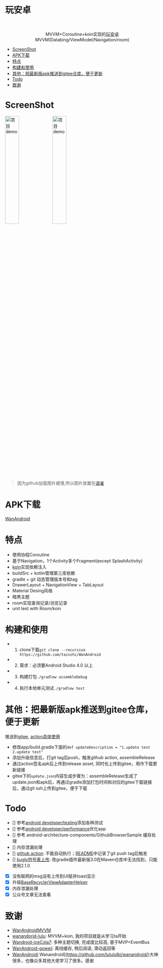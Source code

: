 
<h1 align="left">玩安卓</h1></br>
    <p align="center">
    MVVM+Coroutine+koin实现的<a href="https://wanandroid.com/blog/show/2">玩安卓</a>
    <br>MVVM(Databing/ViewModel/Navigation/room)</br>
<!-- vim-markdown-toc GFM -->

+ [ScreenShot](#screenshot)
+ [APK下载](#apk下载)
+ [特点](#特点)
+ [构建和使用](#构建和使用)
+ [其他：把最新版apk推送到gitee仓库，便于更新](#其他把最新版apk推送到gitee仓库便于更新)
+ [Todo](#todo)
+ [致谢](#致谢)

<!-- vim-markdown-toc -->
# ScreenShot
<p align="left">
     <img src="https://cdn.nlark.com/yuque/0/2020/gif/988705/1591753968955-ed3f7b4a-0278-4f0f-bdb5-ad2bc275c481.gif" alt="项目demo" width="30%">
     <img src="https://cdn.nlark.com/yuque/0/2020/gif/988705/1591753980249-19255ab5-a2de-4d82-b411-f634b79b0b11.gif" alt="项目demo" width="30%">
</p>

> 因为github加载图片缓慢,所以图片放置在[语雀](https://www.yuque.com/qingmeng-f01iq/psvvuq/vyu0ee)

# APK下载
[WanAndroid](https://gitee.com/qinmen/WanAndroidServer)

# 特点
- 使用协程Coroutine
- 基于Navigation，1个Activity多个Fragment(except SplashActivity)
- [koin](https://github.com/InsertKoinIO/koin)实现依赖注入
- buildSrc + kotlin管理第三库依赖
- gradle + git 动态管理版本号和tag
- DrawerLayout + NavigationView + TabLayout
- Material Desing风格
- 暗黑主题
- room实现查询记录/浏览记录
- unit test with Room/koin

# 构建和使用
- 1. clone下载`git clone --recursive https://github.com/tainzhi/WanAndroid`
- 2. 需求：必须要Android Studio 4.0 以上
- 3. 构建打包`./gradlew assembleDebug`
- 4. 执行本地单元测试`./gradlew test`

# 其他：把最新版apk推送到gitee仓库，便于更新
推送到[gitee](https://gitee.com/qinmen/GithubServer/tree/master/WanAndroid), [action具体使用](./readme/github_action.md)
- 修改app/build.gradle下面的`def updateDescription = "1.update test 2.update test"`
- 添加升级信息后，打git tag后push，触发github action, assembleRelease
- 通过action签名apk后上传到release asset, 同时也上传到gitee，用作下载更新链接
- gitee下的`update.json`内容生成步骤为：assembleRelease生成了update.json和apk后，再通过gradle添加打包时间和对应的gitee下载链接后，通过git
  ssh上传到gitee，便于下载


# Todo
- [] 参考[android developer/testing](https://developer.android.com/training/testing)添加各种测试
- [] 参考[android developer/performance](https://developer.android.com/topic/performance)优化app
- [] 参考 android-architecture-components/GithubBrowserSample 缓存处理
- [] 内存泄漏处理
- [] [github action](./.github/workflow/release_gitee.yml):
  不能自动执行；[README](./.github/workflow/README.md)中记录了git push tag后触发
- [] [bugly符号表上传](https://bugly.qq.com/docs/user-guide/symbol-configuration-android/?v=20200203205953):
  改gradle插件最新版3.0在Maven仓库中无法找到，只能使用2.1.0
- [x] 没有联网的msg没有上传到UI层并toast显示
- [x] 升级[BaseRecyclerViewAdapterHelper](https://github.com/CymChad/BaseRecyclerViewAdapterHelper/releases)
- [x] 内存泄漏处理
- [x] 公众号文章无法查看

# 致谢
- [WanAndroidMVVM](https://github.com/wangjianxiandev/WanAndroidMVVM)
- [wanandorid-lulu](https://github.com/lulululbj/wanandroid/): MVVM+koin, 我的项目就是从学习ta开始
- [Wandroid-iceCola7](https://github.com/iceCola7/WanAndroid): 多种主题切换, 完成度比较高, 基于MVP+EventBus
- [WanAndroid-goweii](https://github.com/goweii/WanAndroid): 离线缓存, 稍后阅读, 滑动返回等
- [WanAndroid](https://www.jianshu.com/p/60eefed7870f)j Wanandroid](https://github.com/lulululbj/wanandroid/)大神很多，也像众多其他大佬学习了很多。感谢


